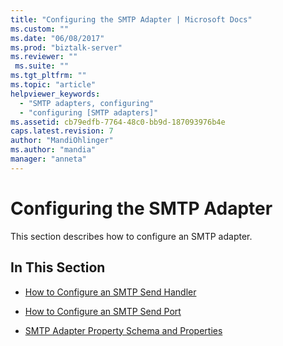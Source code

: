 ```yaml
---
title: "Configuring the SMTP Adapter | Microsoft Docs"
ms.custom: ""
ms.date: "06/08/2017"
ms.prod: "biztalk-server"
ms.reviewer: ""
 ms.suite: ""
ms.tgt_pltfrm: ""
ms.topic: "article"
helpviewer_keywords: 
  - "SMTP adapters, configuring"
  - "configuring [SMTP adapters]"
ms.assetid: cb79edfb-7764-48c0-bb9d-187093976b4e
caps.latest.revision: 7
author: "MandiOhlinger"
ms.author: "mandia"
manager: "anneta"
---
```

# Configuring the SMTP Adapter
This section describes how to configure an SMTP adapter.  
  
## In This Section  
  
-   [How to Configure an SMTP Send Handler](../core/how-to-configure-an-smtp-send-handler.md)  
  
-   [How to Configure an SMTP Send Port](../core/how-to-configure-an-smtp-send-port.md)  
  
-   [SMTP Adapter Property Schema and Properties](../core/smtp-adapter-property-schema-and-properties.md)